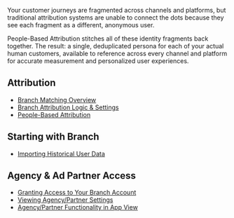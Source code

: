 Your customer journeys are fragmented across channels and platforms, but traditional attribution systems are unable to connect the dots because they see each fragment as a different, anonymous user.

People-Based Attribution stitches all of these identity fragments back together. The result: a single, deduplicated persona for each of your actual human customers, available to reference across every channel and platform for accurate measurement and personalized user experiences.

## Attribution
- [Branch Matching Overview](/resources/matching/)
- [Branch Attribution Logic & Settings](/resources/branch-attribution-logic-and-settings/)
- [People-Based Attribution](/dashboard/people-based-attribution/)
## Starting with Branch
- [Importing Historical User Data](/dashboard/importing-historical-user-data/)
## Agency & Ad Partner Access
- [Granting Access to Your Branch Account](dashboard/granting-access-to-agencies-partners/)
- [Viewing Agency/Partner Settings](dashboard/agency-view/)
- [Agency/Partner Functionality in App View](dashboard/app-view/#agencies-in-app-view/)
